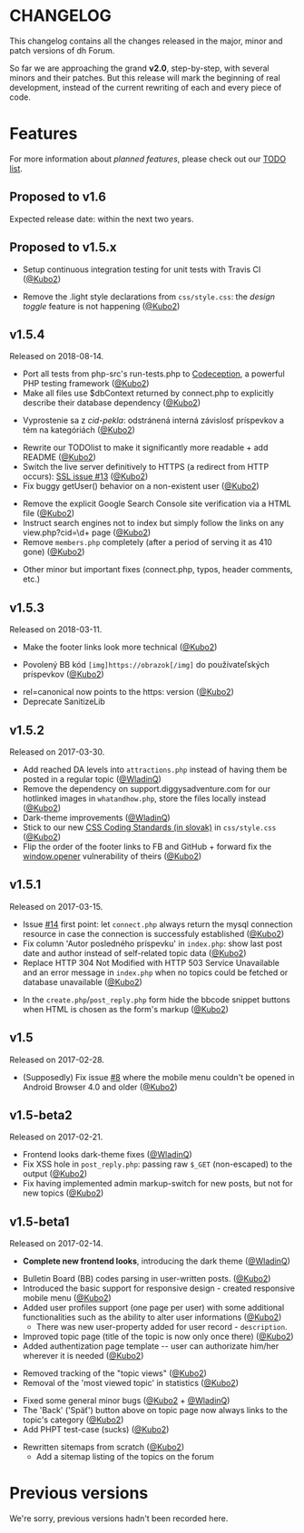 # CHANGELOG

This changelog contains all the changes released in the major, minor and patch versions of dh Forum.

<!-- committers -->
[0]: https://github.com/Kubo2
[1]: https://github.com/WladinQ

So far we are approaching the grand __v2.0__, step-by-step, with several minors and their patches. But this release will
mark the beginning of real development, instead of the current rewriting of each and every piece of code.


# Features

For more information about _planned features_, please check out our [TODO list](TODOlist.md).


## Proposed to v1.6

Expected release date: within the next two years.


## Proposed to v1.5.x

+ Setup continuous integration testing for unit tests with Travis CI ([@Kubo2][0])
- Remove the .light style declarations from `css/style.css`: the _design toggle_ feature is not happening ([@Kubo2][0])


## v1.5.4

Released on 2018-08-14.

+ Port all tests from php-src's run-tests.php to [Codeception](https://codeception.com/), a powerful PHP testing framework ([@Kubo2][0])
+ Make all files use $dbContext returned by connect.php to explicitly describe their database dependency ([@Kubo2][0])
- Vyprostenie sa z _cid-pekla_: odstránená interná závislosť príspevkov a tém na kategóriách ([@Kubo2][0])
* Rewrite our TODOlist to make it significantly more readable + add README ([@Kubo2][0])
* Switch the live server definitively to HTTPS (a redirect from HTTP occurs): [SSL issue #13](https://github.com/Kubo2/diggyshelper/issues/13) ([@Kubo2][0])
* Fix buggy getUser() behavior on a non-existent user ([@Kubo2][0])
- Remove the explicit Google Search Console site verification via a HTML file ([@Kubo2][0])
- Instruct search engines not to index but simply follow the links on any view.php?cid=\d+ page ([@Kubo2][0])
- Remove `members.php` completely (after a period of serving it as 410 gone) ([@Kubo2][0])
* Other minor but important fixes (connect.php, typos, header comments, etc.)


## v1.5.3

Released on 2018-03-11.

* Make the footer links look more technical ([@Kubo2][0])
+ Povolený BB kód `[img]https://obrazok[/img]` do používateľských príspevkov ([@Kubo2][0])
* rel=canonical now points to the https: version ([@Kubo2][0])
* Deprecate SanitizeLib


## v1.5.2

Released on 2017-03-30.

* Add reached DA levels into `attractions.php` instead of having them be posted in a regular topic ([@WladinQ][1])
* Remove the dependency on support.diggysadventure.com for our hotlinked images in `whatandhow.php`, store the files locally instead ([@Kubo2][0])
* Dark-theme improvements ([@WladinQ][1])
* Stick to our new [CSS Coding Standards (in slovak)](https://github.com/Kubo2/diggyshelper/wiki/CSS-%C5%A1tylistika-k%C3%B3du) in `css/style.css` ([@Kubo2][0])
* Flip the order of the footer links to FB and GitHub + forward fix the [window.opener](http://jecas.cz/noopener) vulnerability of theirs ([@Kubo2][0])


## v1.5.1

Released on 2017-03-15.

* Issue [#14](https://github.com/Kubo2/diggyshelper/issues/14) first point: let `connect.php` always return the mysql connection resource in case the connection is successfuly established ([@Kubo2][0])
* Fix column 'Autor posledného príspevku' in `index.php`: show last post date and author instead of self-related topic data ([@Kubo2][0])
* Replace HTTP 304 Not Modified with HTTP 503 Service Unavailable and an error message in `index.php` when no topics could be fetched or database unavailable ([@Kubo2][0])
+ In the `create.php`/`post_reply.php` form hide the bbcode snippet buttons when HTML is chosen as the form's markup ([@Kubo2][0])


## v1.5

Released on 2017-02-28.

* (Supposedly) Fix issue [#8](https://github.com/Kubo2/diggyshelper/issues/8) where the mobile menu couldn't be opened in Android Browser 4.0 and older ([@Kubo2][0])


## v1.5-beta2

Released on 2017-02-21.

* Frontend looks dark-theme fixes ([@WladinQ][1])
* Fix XSS hole in `post_reply.php`: passing raw `$_GET` (non-escaped) to the output ([@Kubo2][0])
* Fix having implemented admin markup-switch for new posts, but not for new topics ([@Kubo2][0])


## v1.5-beta1

Released on 2017-02-14.

* **Complete new frontend looks**, introducing the dark theme ([@WladinQ][1])
+ Bulletin Board (BB) codes parsing in user-written posts. ([@Kubo2][0])
+ Introduced the basic support for responsive design - created responsive mobile menu ([@Kubo2][0])
+ Added user profiles support (one page per user) with some additional functionalities such as the ability to alter user informations ([@Kubo2][0])
  * There was new user-property added for user record - `description`.
+ Improved topic page (title of the topic is now only once there) ([@Kubo2][0])
+ Added authentization page template -- user can authorizate him/her wherever it is needed ([@Kubo2][0])
- Removed tracking of the "topic views" ([@Kubo2][0])
- Removal of the 'most viewed topic' in statistics ([@Kubo2][0])
+ Fixed some general minor bugs ([@Kubo2][0] + [@WladinQ][1])
+ The 'Back' ('Späť') button above on topic page now always links to the topic's category ([@Kubo2][0])
+ Add PHPT test-case (sucks) ([@Kubo2][0])
* Rewritten sitemaps from scratch ([@Kubo2][0])
  + Add a sitemap listing of the topics on the forum


# Previous versions

We're sorry, previous versions hadn't been recorded here.
